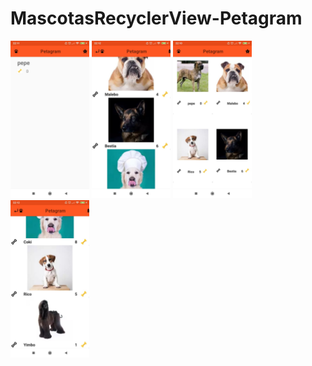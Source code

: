 # MascotasRecyclerView-Petagram
<img src="https://github.com/msalvez/MascotasRecyclerView-Petagram/blob/master/WhatsApp%20Image%202020-10-15%20at%2022.20.37%20(1).jpeg" width="25%">
<img src="https://github.com/msalvez/MascotasRecyclerView-Petagram/blob/master/WhatsApp%20Image%202020-10-15%20at%2022.20.37%20(2).jpeg" width="25%">
<img src="https://github.com/msalvez/MascotasRecyclerView-Petagram/blob/master/WhatsApp%20Image%202020-10-15%20at%2022.20.37.jpeg" width="25%">
<img src="https://github.com/msalvez/MascotasRecyclerView-Petagram/blob/master/WhatsApp%20Image%202020-10-15%20at%2022.20.38.jpeg" width="25%">
